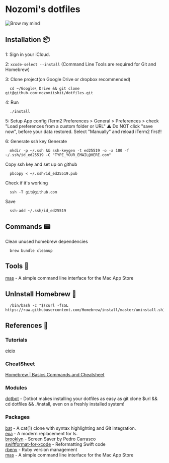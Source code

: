 # Nozomi's dotfiles
![Brow my mind](https://media.giphy.com/media/LqajRC2pU0Je8/giphy.gif)

## Installation 📦

1: Sign in your iCloud.

2: `xcode-select --install` (Command Line Tools are required for Git and Homebrew)

3: Clone project(on Google Drive or dropbox recommended)
```shell
  cd ~/Google\ Drive && git clone git@github.com:nozomiishii/dotfiles.git 
```

4: Run
```shell
  ./install
```

5: Setup App config
iTerm2
Preferences > General > Preferences > check "Load preferences from a custom folder or URL"
⚠️ Do NOT click "save now", before your data restored. Select "Manually" and reload iTerm2 first!!

6: Generate ssh key
Generate 
```ssh
  mkdir -p ~/.ssh && ssh-keygen -t ed25519 -o -a 100 -f ~/.ssh/id_ed25519 -C "TYPE_YOUR_EMAIL@HERE.com"
```
Copy ssh key and set up on github
```ssh
  pbcopy < ~/.ssh/id_ed25519.pub
```
Check if it's working
```ssh
  ssh -T git@github.com
```
Save
```ssh
  ssh-add ~/.ssh/id_ed25519
```

## Commands 📟
Clean unused homebrew dependencies
```shell
  brew bundle cleanup
```
## Tools 🔧

[mas](https://github.com/mas-cli/mas) - A simple command line interface for the Mac App Store

## UnInstall Homebrew 🍺
```shell
  /bin/bash -c "$(curl -fsSL https://raw.githubusercontent.com/Homebrew/install/master/uninstall.sh)"
```

## References 🙌
### Tutorials
[eieio](https://github.com/eieioxyz/dotfiles_macos) 

### CheatSheet
[Homebrew | Basics Commands and Cheatsheet](https://dev.to/code2bits/homebrew---basics--cheatsheet-3a3n)
### Modules
[dotbot](https://github.com/anishathalye/dotbot) - Dotbot makes installing your dotfiles as easy as git clone $url && cd dotfiles && ./install, even on a freshly installed system!

### Packages
[bat](https://github.com/sharkdp/bat) - A cat(1) clone with syntax highlighting and Git integration.  
[exa](https://github.com/ogham/exa) - A modern replacement for ls.  
[brooklyn](https://github.com/pedrommcarrasco/Brooklyn) - Screen Saver by Pedro Carrasco   
[swiftformat-for-xcode](https://github.com/nicklockwood/SwiftFormat) - Reformatting Swift code   
[rbenv](https://github.com/rbenv/rbenv) - Ruby version management  
[mas](https://github.com/mas-cli/mas) - A simple command line interface for the Mac App Store
